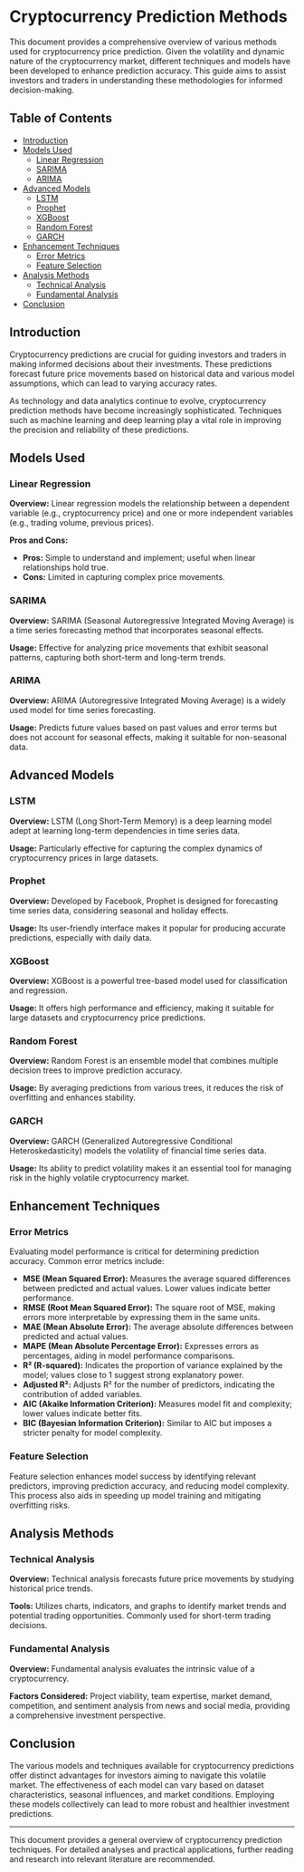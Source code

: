 # Cryptocurrency Prediction Methods

This document provides a comprehensive overview of various methods used for cryptocurrency price prediction. Given the volatility and dynamic nature of the cryptocurrency market, different techniques and models have been developed to enhance prediction accuracy. This guide aims to assist investors and traders in understanding these methodologies for informed decision-making.

## Table of Contents

- [Introduction](#introduction)
- [Models Used](#models-used)
  - [Linear Regression](#linear-regression)
  - [SARIMA](#sarima)
  - [ARIMA](#arima)
- [Advanced Models](#advanced-models)
  - [LSTM](#lstm)
  - [Prophet](#prophet)
  - [XGBoost](#xgboost)
  - [Random Forest](#random-forest)
  - [GARCH](#garch)
- [Enhancement Techniques](#enhancement-techniques)
  - [Error Metrics](#error-metrics)
  - [Feature Selection](#feature-selection)
- [Analysis Methods](#analysis-methods)
  - [Technical Analysis](#technical-analysis)
  - [Fundamental Analysis](#fundamental-analysis)
- [Conclusion](#conclusion)

## Introduction

Cryptocurrency predictions are crucial for guiding investors and traders in making informed decisions about their investments. These predictions forecast future price movements based on historical data and various model assumptions, which can lead to varying accuracy rates.

As technology and data analytics continue to evolve, cryptocurrency prediction methods have become increasingly sophisticated. Techniques such as machine learning and deep learning play a vital role in improving the precision and reliability of these predictions.

## Models Used

### Linear Regression

**Overview:** Linear regression models the relationship between a dependent variable (e.g., cryptocurrency price) and one or more independent variables (e.g., trading volume, previous prices). 

**Pros and Cons:**  
- **Pros:** Simple to understand and implement; useful when linear relationships hold true.  
- **Cons:** Limited in capturing complex price movements.

### SARIMA

**Overview:** SARIMA (Seasonal Autoregressive Integrated Moving Average) is a time series forecasting method that incorporates seasonal effects.

**Usage:** Effective for analyzing price movements that exhibit seasonal patterns, capturing both short-term and long-term trends.

### ARIMA

**Overview:** ARIMA (Autoregressive Integrated Moving Average) is a widely used model for time series forecasting.

**Usage:** Predicts future values based on past values and error terms but does not account for seasonal effects, making it suitable for non-seasonal data.

## Advanced Models

### LSTM

**Overview:** LSTM (Long Short-Term Memory) is a deep learning model adept at learning long-term dependencies in time series data.

**Usage:** Particularly effective for capturing the complex dynamics of cryptocurrency prices in large datasets.

### Prophet

**Overview:** Developed by Facebook, Prophet is designed for forecasting time series data, considering seasonal and holiday effects.

**Usage:** Its user-friendly interface makes it popular for producing accurate predictions, especially with daily data.

### XGBoost

**Overview:** XGBoost is a powerful tree-based model used for classification and regression.

**Usage:** It offers high performance and efficiency, making it suitable for large datasets and cryptocurrency price predictions.

### Random Forest

**Overview:** Random Forest is an ensemble model that combines multiple decision trees to improve prediction accuracy.

**Usage:** By averaging predictions from various trees, it reduces the risk of overfitting and enhances stability.

### GARCH

**Overview:** GARCH (Generalized Autoregressive Conditional Heteroskedasticity) models the volatility of financial time series data.

**Usage:** Its ability to predict volatility makes it an essential tool for managing risk in the highly volatile cryptocurrency market.

## Enhancement Techniques

### Error Metrics

Evaluating model performance is critical for determining prediction accuracy. Common error metrics include:

- **MSE (Mean Squared Error):** Measures the average squared differences between predicted and actual values. Lower values indicate better performance.
- **RMSE (Root Mean Squared Error):** The square root of MSE, making errors more interpretable by expressing them in the same units.
- **MAE (Mean Absolute Error):** The average absolute differences between predicted and actual values.
- **MAPE (Mean Absolute Percentage Error):** Expresses errors as percentages, aiding in model performance comparisons.
- **R² (R-squared):** Indicates the proportion of variance explained by the model; values close to 1 suggest strong explanatory power.
- **Adjusted R²:** Adjusts R² for the number of predictors, indicating the contribution of added variables.
- **AIC (Akaike Information Criterion):** Measures model fit and complexity; lower values indicate better fits.
- **BIC (Bayesian Information Criterion):** Similar to AIC but imposes a stricter penalty for model complexity.

### Feature Selection

Feature selection enhances model success by identifying relevant predictors, improving prediction accuracy, and reducing model complexity. This process also aids in speeding up model training and mitigating overfitting risks.

## Analysis Methods

### Technical Analysis

**Overview:** Technical analysis forecasts future price movements by studying historical price trends.

**Tools:** Utilizes charts, indicators, and graphs to identify market trends and potential trading opportunities. Commonly used for short-term trading decisions.

### Fundamental Analysis

**Overview:** Fundamental analysis evaluates the intrinsic value of a cryptocurrency.

**Factors Considered:** Project viability, team expertise, market demand, competition, and sentiment analysis from news and social media, providing a comprehensive investment perspective.

## Conclusion

The various models and techniques available for cryptocurrency predictions offer distinct advantages for investors aiming to navigate this volatile market. The effectiveness of each model can vary based on dataset characteristics, seasonal influences, and market conditions. Employing these models collectively can lead to more robust and healthier investment predictions.

---

This document provides a general overview of cryptocurrency prediction techniques. For detailed analyses and practical applications, further reading and research into relevant literature are recommended.
